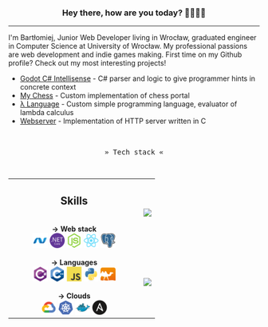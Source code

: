 <h3 align="center">Hey there, how are you today? 👦🏽✌🏽</h3>

---

I'm Bartłomiej, Junior Web Developer living in Wrocław, graduated engineer in Computer Science at University of Wrocław. My professional passions are web development and indie games making. First time on my Github profile? Check out my most interesting projects!

- <a href="https://github.com/TheKetrab/godot-csharp-intellisense">Godot C# Intellisense</a> - C# parser and logic to give programmer hints in concrete context
- <a href="https://github.com/TheKetrab/MyChess">My Chess</a> - Custom implementation of chess portal
- <a href="https://github.com/TheKetrab/University/tree/master/J%C4%99zyki%20Programowania/p1">λ Language</a> - Custom simple programming language, evaluator of lambda calculus
- <a href="https://github.com/TheKetrab/University/tree/master/Sieci%20Komputerowe/webserver">Webserver</a> - Implementation of HTTP server written in C

<br/>
<p align="center"><samp>&raquo; Tech stack &laquo;</samp></p>
<br/>

<table align="center">
  <tr>
    <td rowspan="2" width="250" align="center">
      <h2>Skills</h2>
      <br/>
      <b>→ Web stack</b> <br/>
      <img src="https://raw.githubusercontent.com/devicons/devicon/master/icons/dot-net/dot-net-original.svg" alt="c" width="30" height="30"/>
      <img src="https://raw.githubusercontent.com/devicons/devicon/master/icons/dotnetcore/dotnetcore-original.svg" alt="c" width="30" height="30"/>
      <img src="https://raw.githubusercontent.com/devicons/devicon/master/icons/nodejs/nodejs-original.svg" alt="c" width="30" height="30"/>
      <img src="https://raw.githubusercontent.com/devicons/devicon/master/icons/react/react-original.svg" alt="c" width="30" height="30"/>
      <img src="https://raw.githubusercontent.com/devicons/devicon/master/icons/postgresql/postgresql-original.svg" alt="postgres" width="30" height="30"/>
      <br/>
      <br/>
      <b>→ Languages</b> <br/>
      <img src="https://raw.githubusercontent.com/devicons/devicon/master/icons/csharp/csharp-original.svg" alt="c#" width="30" height="30"/>
      <img src="https://raw.githubusercontent.com/devicons/devicon/master/icons/cplusplus/cplusplus-original.svg" alt="c++" width="30" height="30"/>
      <img src="https://raw.githubusercontent.com/devicons/devicon/master/icons/javascript/javascript-original.svg" alt="js" width="30" height="30"/>
      <img src="https://raw.githubusercontent.com/devicons/devicon/master/icons/python/python-original.svg" alt="python" width="30" height="30"/>
      <img src="https://raw.githubusercontent.com/devicons/devicon/master/icons/ocaml/ocaml-original.svg" alt="ocaml" width="30" height="30"/>
      <br/>
      <br/>
      <b>→ Clouds</b> <br/>      
      <img src="https://raw.githubusercontent.com/devicons/devicon/master/icons/googlecloud/googlecloud-original.svg" alt="ocaml" width="30" height="30"/>
      <img src="https://raw.githubusercontent.com/devicons/devicon/master/icons/kubernetes/kubernetes-plain.svg" alt="ocaml" width="30" height="30"/>
      <img src="https://raw.githubusercontent.com/devicons/devicon/master/icons/docker/docker-original.svg" alt="ocaml" width="30" height="30"/>
      <img src="https://raw.githubusercontent.com/devicons/devicon/master/icons/ansible/ansible-original.svg" alt="ocaml" width="30" height="30"/>
    </td>
    <td>
      <img src="https://github-readme-stats.vercel.app/api/top-langs/?username=TheKetrab&layout=compact&hide=d&theme=dark&langs_count=6&card_width=390"/>
    </td>
  </tr>
  <tr>
    <td>
      <img src="https://github-readme-stats.vercel.app/api?username=TheKetrab&hide_title=1&theme=dark&show_icons=1&hide_rank=1"/>
    </td>
  </tr>
</table>




